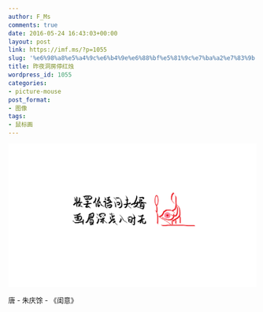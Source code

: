 ```yaml
---
author: F_Ms
comments: true
date: 2016-05-24 16:43:03+00:00
layout: post
link: https://imf.ms/?p=1055
slug: '%e6%98%a8%e5%a4%9c%e6%b4%9e%e6%88%bf%e5%81%9c%e7%ba%a2%e7%83%9b'
title: 昨夜洞房停红烛
wordpress_id: 1055
categories:
- picture-mouse
post_format:
- 图像
tags:
- 鼠标画
---
```


![妆罢低语问夫婿，画眉深浅入时无_20160523](/img/post/wp/2016/05/妆罢低语问夫婿，画眉深浅入时无_20160523.png)


唐 - 朱庆馀 - 《闺意》
